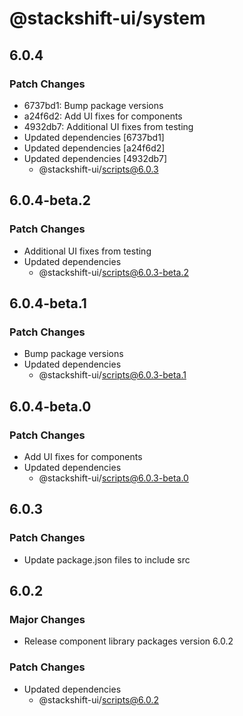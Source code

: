 # @stackshift-ui/system

## 6.0.4

### Patch Changes

- 6737bd1: Bump package versions
- a24f6d2: Add UI fixes for components
- 4932db7: Additional UI fixes from testing
- Updated dependencies [6737bd1]
- Updated dependencies [a24f6d2]
- Updated dependencies [4932db7]
  - @stackshift-ui/scripts@6.0.3

## 6.0.4-beta.2

### Patch Changes

- Additional UI fixes from testing
- Updated dependencies
  - @stackshift-ui/scripts@6.0.3-beta.2

## 6.0.4-beta.1

### Patch Changes

- Bump package versions
- Updated dependencies
  - @stackshift-ui/scripts@6.0.3-beta.1

## 6.0.4-beta.0

### Patch Changes

- Add UI fixes for components
- Updated dependencies
  - @stackshift-ui/scripts@6.0.3-beta.0

## 6.0.3

### Patch Changes

- Update package.json files to include src

## 6.0.2

### Major Changes

- Release component library packages version 6.0.2

### Patch Changes

- Updated dependencies
  - @stackshift-ui/scripts@6.0.2
